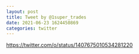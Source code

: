```yaml
--- 
layout: post 
title: Tweet by @1super_trades 
date: 2021-06-23 1624450869 
categories: twitter 
--- 
```

https://twitter.com/o/status/1407675010534281220